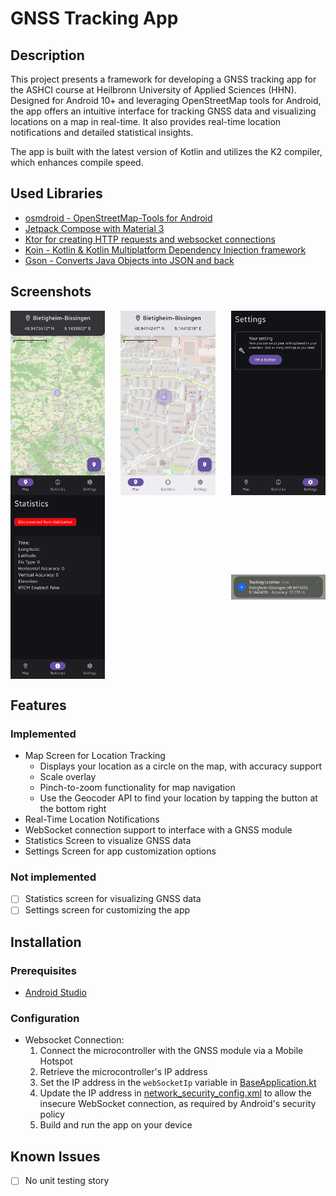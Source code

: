 # GNSS Tracking App

## Description

This project presents a framework for developing a GNSS tracking app for the ASHCI course at
Heilbronn University of Applied Sciences (HHN). Designed for Android 10+ and leveraging
OpenStreetMap tools for Android, the app offers an intuitive interface for tracking GNSS data and
visualizing locations on a map in real-time. It also provides real-time location notifications and
detailed statistical insights.

The app is built with the latest version of Kotlin and utilizes the K2 compiler, which enhances
compile speed.

## Used Libraries

- [osmdroid - OpenStreetMap-Tools for Android](https://github.com/osmdroid/osmdroid)
- [Jetpack Compose with Material 3](https://developer.android.com/compose)
- [Ktor for creating HTTP requests and websocket connections](https://ktor.io/)
- [Koin - Kotlin & Kotlin Multiplatform Dependency Injection framework](https://insert-koin.io/)
- [Gson - Converts Java Objects into JSON and back](https://github.com/google/gson)

## Screenshots

<div style="display: flex; justify-content: space-between; align-items: center; flex-wrap: wrap;">
<img src="screenshots/map_view_dark_mode.jpg" alt="MapScreen Dark Mode" width="30%">
<img src="screenshots/map_view_light_mode.jpg" alt="MapScreen Light Mode" width="30%">
<img src="screenshots/settings_view.jpg" alt="Settings Screen" width="30%">
<img src="screenshots/statistics_view.jpg" alt="Statistics Screen" width="30%">
<img src="screenshots/notification_real_time_location.jpg" alt="Notification Real Time Location" width="30%">
</div>

## Features

### Implemented

- Map Screen for Location Tracking
    - Displays your location as a circle on the map, with accuracy support
    - Scale overlay
    - Pinch-to-zoom functionality for map navigation
    - Use the Geocoder API to find your location by tapping the button at the bottom right
- Real-Time Location Notifications
- WebSocket connection support to interface with a GNSS module
- Statistics Screen to visualize GNSS data
- Settings Screen for app customization options

### Not implemented

- [ ] Statistics screen for visualizing GNSS data
- [ ] Settings screen for customizing the app

## Installation

### Prerequisites

- [Android Studio](https://developer.android.com/studio)

### Configuration

- Websocket Connection:
    1. Connect the microcontroller with the GNSS module via a Mobile Hotspot
    2. Retrieve the microcontroller's IP address
    3. Set the IP address in the `webSocketIp` variable
       in [BaseApplication.kt](app/src/main/java/de/hhn/gnsstrackingapp/BaseApplication.kt)
    4. Update the IP address
       in [network_security_config.xml](app/src/main/res/xml/network_security_config.xml) to allow
       the insecure WebSocket connection, as required by Android's security policy
    5. Build and run the app on your device

## Known Issues

- [ ] No unit testing story
